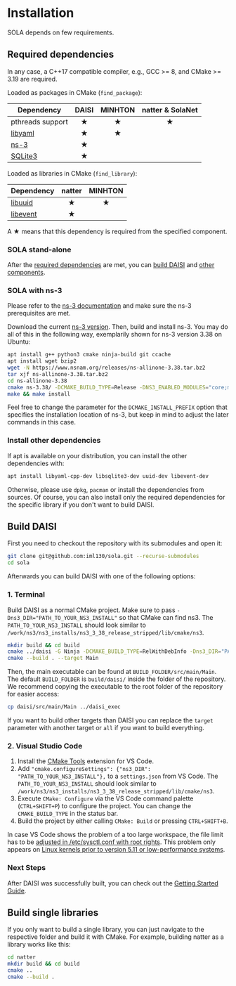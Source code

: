 # Installation

<!-- TODO: elaborate here ... -->
SOLA depends on few requirements.

## Required dependencies

In any case, a C++17 compatible compiler, e.g., GCC >= 8, and CMake >= 3.19 are required.

Loaded as packages in CMake (`find_package`):

| Dependency | DAISI | MINHTON | natter & SolaNet |
|------------|:-----:|:-------:|:----------------:|
| pthreads support            | ★ | ★ | ★ |
| [libyaml](#install-libyaml) | ★ | ★ |   |
| [ns-3](#install-ns-3)       | ★ |   |   |
| [SQLite3](#install-sqlite3) | ★ |   |   |

Loaded as libraries in CMake (`find_library`):

| Dependency | natter | MINHTON |
|------------|:------:|:-------:|
| [libuuid](#install-libuuid)   | ★ | ★ |
| [libevent](#install-libevent) | ★ |   |

A ★ means that this dependency is required from the specified component.

### SOLA stand-alone

After the [required dependencies](#required-dependencies) are met, you can [build DAISI](#build-daisi) and [other components](#build-single-libraries).

### SOLA with ns-3

Please refer to the [ns-3 documentation](https://www.nsnam.org/docs/installation/html/quick-start.html) and make sure the ns-3 prerequisites are met.

Download the current [ns-3 version](https://www.nsnam.org/releases/latest/).
Then, build and install ns-3.
You may do all of this in the following way, exemplarily shown for ns-3 version 3.38 on Ubuntu:

```sh
apt install g++ python3 cmake ninja-build git ccache
apt install wget bzip2
wget -N https://www.nsnam.org/releases/ns-allinone-3.38.tar.bz2
tar xjf ns-allinone-3.38.tar.bz2
cd ns-allinone-3.38
cmake ns-3.38/ -DCMAKE_BUILD_TYPE=Release -DNS3_ENABLED_MODULES="core;mobility;applications;network;bridge;csma;wifi;netsimulyzer" -DCMAKE_INSTALL_PREFIX=/work/ns3/ns3_installs/ns3_3_38_release_stripped
make && make install
```

Feel free to change the parameter for the `DCMAKE_INSTALL_PREFIX` option that specifies the installation location of ns-3, but keep in mind to adjust the later commands in this case.

### Install other dependencies

<a name="install-libyaml"></a>
<a name="install-sqlite3"></a>
<a name="install-libuuid"></a>
<a name="install-libevent"></a>

If apt is available on your distribution, you can install the other dependencies with:

```sh
apt install libyaml-cpp-dev libsqlite3-dev uuid-dev libevent-dev
```

Otherwise, please use `dpkg`, `pacman` or install the dependencies from sources.
Of course, you can also install only the required dependencies for the specific library if you don't want to build DAISI.

## Build DAISI

First you need to checkout the repository with its submodules and open it:

```sh
git clone git@github.com:iml130/sola.git --recurse-submodules
cd sola
```

Afterwards you can build DAISI with one of the following options:

### 1. Terminal

Build DAISI as a normal CMake project.
Make sure to pass ``-Dns3_DIR="PATH_TO_YOUR_NS3_INSTALL"`` so that CMake can find ns3.
The `PATH_TO_YOUR_NS3_INSTALL` should look similar to `/work/ns3/ns3_installs/ns3_3_38_release_stripped/lib/cmake/ns3`.

```sh
mkdir build && cd build
cmake ../daisi -G Ninja -DCMAKE_BUILD_TYPE=RelWithDebInfo -Dns3_DIR="PATH_TO_YOUR_NS3_INSTALL"
cmake --build . --target Main
```

Then, the main executable can be found at `BUILD_FOLDER/src/main/Main`.
The default `BUILD_FOLDER` is `build/daisi/` inside the folder of the repository.
We recommend copying the executable to the root folder of the repository for easier access:

```sh
cp daisi/src/main/Main ../daisi_exec
```

If you want to build other targets than DAISI you can replace the `target` parameter with another target or `all` if you want to build everything.

### 2. Visual Studio Code

<!--We provide some files that makes it easy to build, run and debug DAISI with [Visual Studio Code](https://code.visualstudio.com/).

1. Open your sola-ns3/DAISI folder within VS Code.
2. Run ``vscode.py``. It will ask you, which installed ns3 version should be used (searching at ``/work/ns3/ns3_installs``) and which generator to use.
5. Easily select the debug configuration and press F5 - happy debugging :)-->

1. Install the [CMake Tools](https://marketplace.visualstudio.com/items?itemName=ms-vscode.cmake-tools) extension for VS Code.
2. Add `"cmake.configureSettings": {"ns3_DIR": "PATH_TO_YOUR_NS3_INSTALL"},` to a `settings.json` from VS Code. The `PATH_TO_YOUR_NS3_INSTALL` should look similar to `/work/ns3/ns3_installs/ns3_3_38_release_stripped/lib/cmake/ns3`.
3. Execute ``CMake: Configure`` via the VS Code command palette (``CTRL+SHIFT+P``) to configure the project. You can change the ``CMAKE_BUILD_TYPE`` in the status bar.
4. Build the project by either calling ``CMake: Build`` or pressing ``CTRL+SHIFT+B``.

In case VS Code shows the problem of a too large workspace, the file limit has to be [adjusted in /etc/sysctl.conf with root rights](https://code.visualstudio.com/docs/setup/linux#_visual-studio-code-is-unable-to-watch-for-file-changes-in-this-large-workspace-error-enospc).
This problem only appears on [Linux kernels prior to version 5.11 or low-performance systems](https://github.com/torvalds/linux/commit/92890123749bafc317bbfacbe0a62ce08d78efb7).

### Next Steps

After DAISI was successfully built, you can check out the [Getting Started Guide](sola/index.md).

## Build single libraries

If you only want to build a single library, you can just navigate to the respective folder and build it with CMake.
For example, building natter as a library works like this:

```sh
cd natter
mkdir build && cd build
cmake ..
cmake --build .
```
